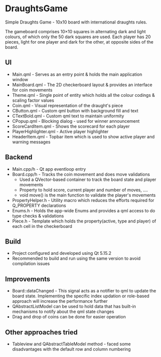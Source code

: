 # DraughtsGame
Simple Draughts Game - 10x10 board with international draughts rules. 

 The gameboard comprises 10×10 squares in alternating dark and light colours, of which only the 50 dark squares are used. Each player has 20 pieces, light for one player and dark for the other, at opposite sides of the board.

## UI
- Main.qml - Serves as an entry point & holds the main application window 
- MainBoard.qml - The 2D checkerboard layout & provides an interface for coin movements
- Theme.qml - Single point of entity which holds all the colour codings & scaling factor values
- Coin.qml - Visual representation of the draught's piece
- CButton.qml - Custom qml button with background fill and text
- CTextBold.qml - Custom qml text to maintain uniformity
- CPopup.qml - Blocking dialog - used for winner announcement
- ScoreCardItem.qml - Shows the scorecard for each player
- PlayerHighlighter.qml - Active player highlighter
- HeaderItem.qml - Topbar item which is used to show active player and warning messages

## Backend
- Main.cpp/h - Qt app eventloop entry
- Board.cpp/h - Tracks the coin movement and does move validations
  - Used a QVector-based container to track the board state and player movements
  - Property to hold score, current player and number of moves, ....
  - void move() is the main function to validate the player's movements
- PropertyHelper.h - Utility macro which reduces the efforts required for Q_PROPERTY declarations
- Enums.h - Holds the app-wide Enums and provides a qml access to do type checks & validations
- Piece.h - Template which holds the property(active, type and player) of each cell in the checkerboard

## Build
- Project configured and developed using Qt 5.15.2
- Recommended to build and run using the same version to avoid compilation issues

## Improvements
- Board::dataChanged - This signal acts as a notifier to qml to update the board state. Implementing the specific index updation or role-based approach will increase the performance further
- QAbstractListModel can be used to hold data that has built-in mechanisms to notify about the qml state changes
- Drag and drop of coins can be done for easier operation

## Other approaches tried
- Tableview and QAbstractTableModel method - faced some disadvantages with the default row and column numbering
